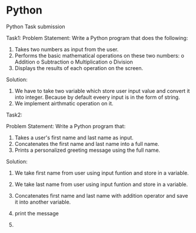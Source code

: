 # Python
Python Task submission 

Task1: Problem Statement: Write a Python program that does the following:
1.  Takes two numbers as input from the user.
2.  Performs the basic mathematical operations on these two numbers:
o	Addition
o	Subtraction
o	Multiplication
o	Division
3.  Displays the results of each operation on the screen.


Solution: 

  1) We have to take two variable which store user input value and convert it into integer. Because by default eveery input is in the form of string.
  2) We implement airthmatic operation on it.


 Task2: 

   Problem Statement: Write a Python program that:
1.  Takes a user's first name and last name as input.
2.  Concatenates the first name and last name into a full name.
3.  Prints a personalized greeting message using the full name.

Solution: 
  
  1) We take first name from user using input funtion and store in a variable.
  2) We take last name from user using input funtion and store in a variable.
  3) Concatenates first name and last name with addition operator and save it into another variable.
  4) print the message
     
  6) 

